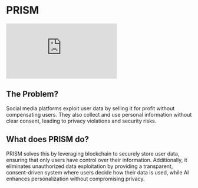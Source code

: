 # PRISM
![Banner](https://github.com/user-attachments/files/18886648/prism.3by2.pdf)

## The Problem?
Social media platforms exploit user data by selling it for profit without compensating users. They also collect and use personal information without clear consent, leading to privacy violations and security risks.

## What does PRISM do?
PRISM solves this by leveraging blockchain to securely store user data, ensuring that only users have control over their information. Additionally, it eliminates unauthorized data exploitation by providing a transparent, consent-driven system where users decide how their data is used, while AI enhances personalization without compromising privacy.
